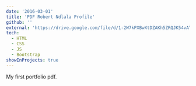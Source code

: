 ```yaml
---
date: '2016-03-01'
title: 'PDF Robert Ndlala Profile'
github: ''
external: 'https://drive.google.com/file/d/1-2W7kPXBwXtDZAKh5ZRQJK54vAThIhC9/view?usp=sharing'
tech:
  - HTML
  - CSS
  - JS
  - Bootstrap
showInProjects: true
---
```


My first portfolio pdf.
